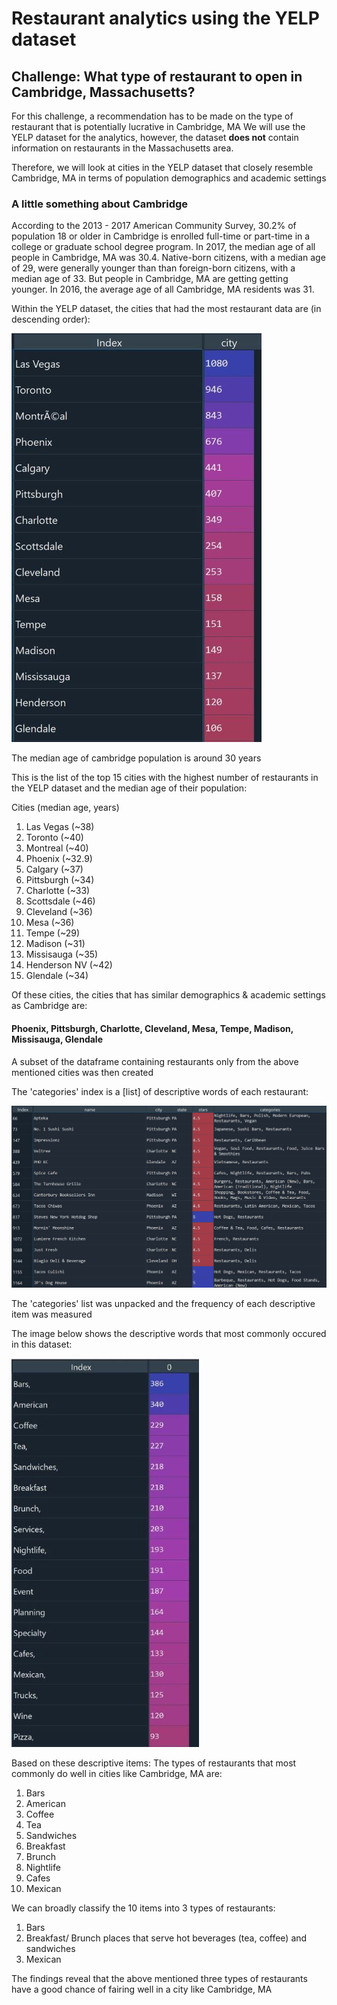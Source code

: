 # Restaurant analytics using the YELP dataset
## Challenge: What type of restaurant to open in Cambridge, Massachusetts?

For this challenge, a recommendation has to be made on the type of restaurant that is potentially lucrative in Cambridge, MA
We will use the YELP dataset for the analytics, however, the dataset **does not** contain information on restaurants in the Massachusetts area.

Therefore, we will look at cities in the YELP dataset that closely resemble Cambridge, MA in terms of population demographics and academic settings

### A little something about Cambridge
According to the 2013 - 2017 American Community Survey, 30.2% of population 18 or older in Cambridge is 
enrolled full-time or part-time in a college or graduate school degree program. In 2017, the median age of all people in Cambridge, MA was 30.4. Native-born citizens, with a median age of 29, were generally younger than than foreign-born citizens, with a median age of 33. But people in Cambridge, MA are getting getting younger. In 2016, the average age of all Cambridge, MA residents was 31.

Within the YELP dataset, the cities that had the most restaurant data are (in descending order): 

![highestrest](images/highestres.JPG) 

The median age of cambridge population is around 30 years

This is the list of the top 15 cities with the highest number of restaurants in the YELP dataset and the median age of their population:

Cities (median age, years)
1. Las Vegas (~38)
2. Toronto (~40)
3. Montreal (~40)
4. Phoenix (~32.9)
5. Calgary (~37)
6. Pittsburgh (~34)
7. Charlotte (~33)
8. Scottsdale (~46)
9. Cleveland (~36)
10. Mesa (~36)
11. Tempe (~29)
12. Madison (~31)
13. Missisauga (~35)
14. Henderson NV (~42)
15. Glendale (~34)

Of these cities, the cities that has similar demographics & academic settings as Cambridge are:

#### Phoenix, Pittsburgh, Charlotte, Cleveland, Mesa, Tempe, Madison, Missisauga, Glendale

A subset of the dataframe containing restaurants only from the above mentioned cities was then created

The 'categories' index is a [list] of descriptive words of each restaurant:

![categorylist](images/catlist.JPG)

The 'categories' list was unpacked and the frequency of each descriptive item was measured

The image below shows the descriptive words that most commonly occured in this dataset:

![topcategory](images/topcat.JPG)

Based on these descriptive items:
The types of restaurants that most commonly do well in cities like Cambridge, MA are:

1. Bars
2. American
3. Coffee
4. Tea
5. Sandwiches
6. Breakfast
7. Brunch
8. Nightlife
9. Cafes
10. Mexican

We can broadly classify the 10 items into 3 types of restaurants:

1. Bars
2. Breakfast/ Brunch places that serve hot beverages (tea, coffee) and sandwiches
3. Mexican 

The findings reveal that the above mentioned three types of restaurants have a good chance of fairing well in a city like Cambridge, MA
